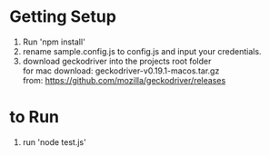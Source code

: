 # Getting Setup
1) Run 'npm install'
2) rename sample.config.js to config.js and input your credentials.
3) download geckodriver into the projects root folder \
for mac download: geckodriver-v0.19.1-macos.tar.gz \
from: https://github.com/mozilla/geckodriver/releases


# to Run
1) run 'node test.js'
